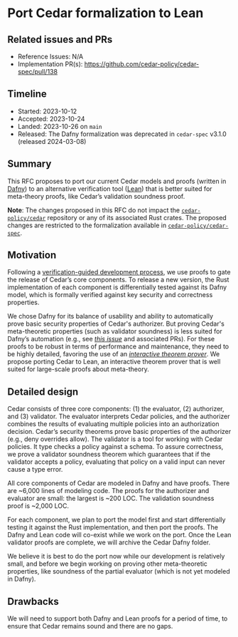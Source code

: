 # Port Cedar formalization to Lean

## Related issues and PRs

- Reference Issues: N/A
- Implementation PR(s): <https://github.com/cedar-policy/cedar-spec/pull/138>

## Timeline

- Started: 2023-10-12
- Accepted: 2023-10-24
- Landed: 2023-10-26 on `main`
- Released: The Dafny formalization was deprecated in `cedar-spec` v3.1.0 (released 2024-03-08)

## Summary

This RFC proposes to port our current Cedar models and proofs (written in [Dafny](https://dafny.org/)) to an alternative verification tool ([Lean](https://lean-lang.org/)) that is better suited for meta-theory proofs, like Cedar’s validation soundness proof.

**Note**: The changes proposed in this RFC do not impact the [`cedar-policy/cedar`](https://github.com/cedar-policy/cedar) repository or any of its associated Rust crates. The proposed changes are restricted to the formalization available in [`cedar-policy/cedar-spec`](https://github.com/cedar-policy/cedar-spec).

## Motivation

Following a [verification-guided development process](https://www.amazon.science/blog/how-we-built-cedar-with-automated-reasoning-and-differential-testing), we use proofs to gate the release of Cedar’s core components. To release a new version, the Rust implementation of each component is differentially tested against its Dafny model, which is formally verified against key security and correctness properties.

We chose Dafny for its balance of usability and ability to automatically prove basic security properties of Cedar's authorizer. But proving Cedar's meta-theoretic properties (such as validator soundness) is less suited for Dafny’s automation (e.g., see [_this issue_](https://github.com/cedar-policy/cedar-spec/issues/35) and associated PRs). For these proofs to be robust in terms of performance and maintenance, they need to be highly detailed, favoring the use of an [_interactive theorem prover_](https://en.wikipedia.org/wiki/Proof_assistant). We propose porting Cedar to Lean, an interactive theorem prover that is well suited for large-scale proofs about meta-theory.

## Detailed design

Cedar consists of three core components: (1) the evaluator, (2) authorizer, and (3) validator. The evaluator interprets Cedar policies, and the authorizer combines the results of evaluating multiple policies into an authorization decision. Cedar’s security theorems prove basic properties of the authorizer (e.g., deny overrides allow). The validator is a tool for working with Cedar policies. It type checks a policy against a schema. To assure correctness, we prove a validator soundness theorem which guarantees that if the validator accepts a policy, evaluating that policy on a valid input can never cause a type error.

All core components of Cedar are modeled in Dafny and have proofs.  There are ~6,000 lines of modeling code.  The proofs for the authorizer and evaluator are small:  the largest is ~200 LOC.  The validation soundness proof is ~2,000 LOC.

For each component, we plan to port the model first and start differentially testing it against the Rust implementation, and then port the proofs. The Dafny and Lean code will co-exist while we work on the port. Once the Lean validator proofs are complete, we will archive the Cedar Dafny folder.

We believe it is best to do the port now while our development is relatively small, and before we begin working on proving other meta-theoretic properties, like soundness of the partial evaluator (which is not yet modeled in Dafny).

## Drawbacks

We will need to support both Dafny and Lean proofs for a period of time, to ensure that Cedar remains sound and there are no gaps.


